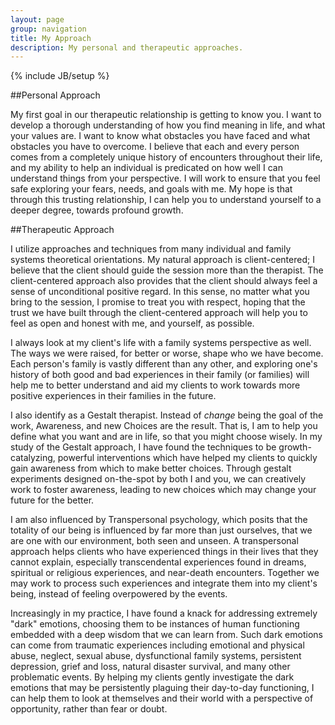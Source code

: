 ```yaml
---
layout: page
group: navigation
title: My Approach
description: My personal and therapeutic approaches.
---
```

{% include JB/setup %}

##Personal Approach

My first goal in our therapeutic relationship is getting to know you. I want to develop a thorough understanding of how you find meaning in life, and what your values are. I want to know what obstacles you have faced and what obstacles you have to overcome. I believe that each and every person comes from a completely unique history of encounters throughout their life, and my ability to help an individual is predicated on how well I can understand things from your perspective. I will work to ensure that you feel safe exploring your fears, needs, and goals with me. My hope is that through this trusting relationship, I can help you to understand yourself to a deeper degree, towards profound growth.

##Therapeutic Approach

I utilize approaches and techniques from many individual and family systems theoretical orientations. My natural approach is client-centered; I believe that the client should guide the session more than the therapist. The client-centered approach also provides that the client should always feel a sense of unconditional positive regard. In this sense, no matter what you bring to the session, I promise to treat you with respect, hoping that the trust we have built through the client-centered approach will help you to feel as open and honest with me, and yourself, as possible.

I always look at my client's life with a family systems perspective as well. The ways we were raised, for better or worse, shape who we have become. Each person's family is vastly different than any other, and exploring one's history of both good and bad experiences in their family (or families) will help me to better understand and aid my clients to work towards more positive experiences in their families in the future.

I also identify as a Gestalt therapist. Instead of *change* being the goal of the work, Awareness, and new Choices are the result. That is, I am to help you define what you want and are in life, so that you might choose wisely. In my study of the Gestalt approach, I have found the techniques to be growth-catalyzing, powerful interventions which have helped my clients to quickly gain awareness from which to make better choices. Through gestalt experiments designed on-the-spot by both I and you, we can creatively work to foster awareness, leading to new choices which may change your future for the better.

I am also influenced by Transpersonal psychology, which posits that the totality of our being is influenced by far more than just ourselves, that we are one with our environment, both seen and unseen. A transpersonal approach helps clients who have experienced things in their lives that they cannot explain, especially transcendental experiences found in dreams, spiritual or religious experiences, and near-death encounters. Together we may work to process such experiences and integrate them into my client's being, instead of feeling overpowered by the events.

Increasingly in my practice, I have found a knack for addressing extremely "dark" emotions, choosing them to be instances of human functioning embedded with a deep wisdom that we can learn from. Such dark emotions can come from traumatic experiences including emotional and physical abuse, neglect, sexual abuse, dysfunctional family systems, persistent depression, grief and loss, natural disaster survival, and many other problematic events. By helping my clients gently investigate the dark emotions that may be persistently plaguing their day-to-day functioning, I can help them to look at themselves and their world with a perspective of opportunity, rather than fear or doubt.
